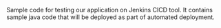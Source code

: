 Sample code for testing our application on Jenkins CICD tool.
It contains sample java code that will be deployed as part of automated deployment.

